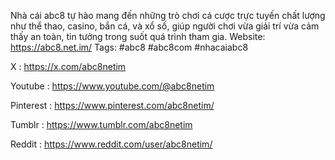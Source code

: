 Nhà cái abc8 tự hào mang đến những trò chơi cá cược trực tuyến chất lượng như thể thao, casino, bắn cá, và xổ số, giúp người chơi vừa giải trí vừa cảm thấy an toàn, tin tưởng trong suốt quá trình tham gia.
Website: https://abc8.net.im/
Tags: #abc8 #abc8com #nhacaiabc8

X : https://x.com/abc8netim

Youtube : https://www.youtube.com/@abc8netim

Pinterest : https://www.pinterest.com/abc8netim/

Tumblr : https://www.tumblr.com/abc8netim

Reddit : https://www.reddit.com/user/abc8netim/

